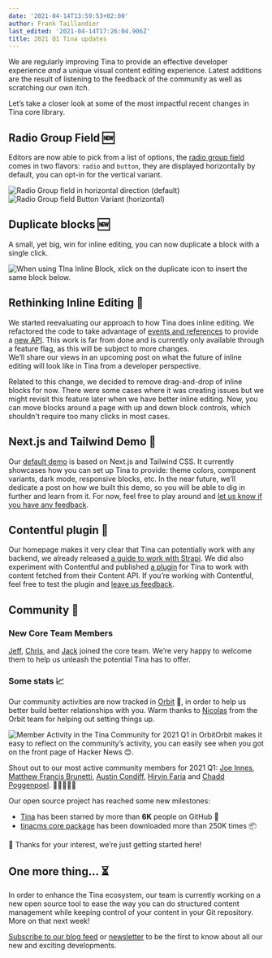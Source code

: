 ```yaml
---
date: '2021-04-14T13:59:53+02:00'
author: Frank Taillandier
last_edited: '2021-04-14T17:26:04.906Z'
title: 2021 Q1 Tina updates
---
```

We are regularly improving Tina to provide an effective developer experience _and_ a unique visual content editing experience. Latest additions are the result of listening to the feedback of the community as well as scratching our own itch.

Let’s take a closer look at some of the most impactful recent changes in Tina core library.

## Radio Group Field 🆕

Editors are now able to pick from a list of options, the [radio group field](/docs/plugins/fields/radio-group/) comes in two flavors: `radio` and `button`, they are displayed horizontally by default, you can opt-in for the vertical variant.

![Radio Group field in horizontal direction (default)](/img/fields/radio-group-field-horizontal-radio.gif)
![Radio Group field Button Variant (horizontal)](/img/fields/radio-group-field-horizontal-button.gif)

## Duplicate blocks 🆕

A small, yet big, win for inline editing, you can now duplicate a block with a single click.

![When using TIna Inline Block, xlick on the duplicate icon to insert the same block below.](/img/blog/duplicate-block-tinacms.gif)

## Rethinking Inline Editing 🤔

We started reevaluating our approach to how Tina does inline editing. We refactored the code to take advantage of [events and references](https://github.com/tinacms/tinacms/pull/1749) to provide a [new API](https://github.com/tinacms/tinacms/blob/master/packages/react-tinacms-inline/README.md#usefieldref-ref-based-inline-editing). This work is far from done and is currently only available through a feature flag, as this will be subject to more changes.  
We’ll share our views in an upcoming post on what the future of inline editing will look like in Tina from a developer perspective.

Related to this change, we decided to remove drag-and-drop of inline blocks for now. There were some cases where it was creating issues but we might revisit this feature later when we have better inline editing. Now, you can move blocks around a page with up and down block controls, which shouldn't require too many clicks in most cases.

## Next.js and Tailwind Demo 👀

Our [default demo](https://tina-demo-two.vercel.app/) is based on Next.js and Tailwind CSS. It currently showcases how you can set up Tina to provide: theme colors, component variants, dark mode, responsive blocks, etc. In the near future, we’ll dedicate a post on how we built this demo, so  you will be able to dig in further and learn from it. For now, feel free to play around and [let us know if you have any feedback](https://github.com/tinacms/tina-tailwind-inline-demo/issues).

## Contentful plugin 🔌

Our homepage makes it very clear that Tina can potentially work with any backend, we already released [a guide to work with Strapi](/guides/nextjs/tina-with-strapi/overview/). We did also experiment with Contentful and published [a plugin](https://github.com/tinalabs/tinacms-contentful) for Tina to work with content fetched from their Content API. If you’re working with Contentful, feel free to test the plugin and [leave us feedback](https://github.com/tinalabs/tinacms-contentful/issues).

## Community 💜

### New Core Team Members

[Jeff](https://github.com/jeffsee55), [Chris](https://github.com/Enigmatical), and [Jack](https://github.com/jbevis) joined the core team. We’re very happy to welcome them to help us unleash the potential Tina has to offer.

### Some stats 📈

Our community activities are now tracked in [Orbit](https://orbit.love/) 💜, in order to help us better build better relationships with you. Warm thanks to [Nicolas](https://github.com/phacks/) from the Orbit team for helping out setting things up.

![Member Activity in the Tina Community for 2021 Q1 in Orbit](/img/blog/orbit-members-2021-q1.png)Orbit makes it easy to reflect on the community’s activity, you can easily see when you got on the front page of Hacker News 😊.

Shout out to our most active community members for 2021 Q1:  [Joe Innes](https://github.com/joeinnes), [Matthew Francis Brunetti](https://github.com/zenflow), [Austin Condiff](https://github.com/austincondiff), [Hirvin Faria](https://github.com/hirvin-faria) and [Chadd Poggenpoel](https://github.com/Chizzah). 👏👏👏👏👏

Our open source project has reached some new milestones:

* [Tina](https://github.com/tinacms/tinacms) has been starred by more than **6K** people on GitHub 🌟
* [tinacms core package](https://www.npmjs.com/package/tinacms) has been downloaded more than 250K times 📦

🙏 Thanks for your interest, we’re just getting started here!

## One more thing... ⏳

In order to enhance the Tina ecosystem, our team is currently working on a new open source tool to ease the way you can do structured content management while keeping control of your content in your Git repository. More on that next week!

[Subscribe to our blog feed](/rss.xml) or [newsletter](https://gmail.us20.list-manage.com/subscribe?u=1fea337bee20e7270d025ea8a&id=c1062536a1) to be the first to know about all our new and exciting developments.